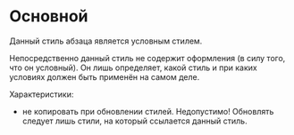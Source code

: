 # Основной

Данный стиль абзаца является условным стилем.

Непосредственно данный стиль не содержит оформления (в силу того, что он условный).
Он лишь определяет, какой стиль и при каких условиях должен быть применён
на самом деле.

Характеристики:

- не копировать при обновлении стилей.
  Недопустимо! Обновлять следует лишь стили, на который ссылается данный стиль.
